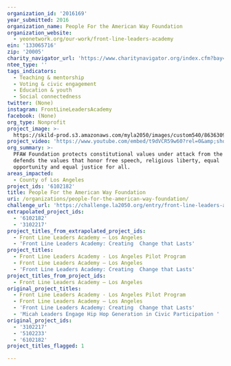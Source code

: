 ```yaml
---
organization_id: '2016169'
year_submitted: 2016
organization_name: People For the American Way Foundation
organization_website:
  - yeonetwork.org/our-work/front-line-leaders-academy
ein: '133065716'
zip: '20005'
charity_navigator_url: 'https://www.charitynavigator.org/index.cfm?bay=search.profile&ein=133065716'
ntee_type: ''
tags_indicators:
  - Teaching & mentorship
  - Voting & civic engagement
  - Education & youth
  - Social connectedness
twitter: (None)
instagram: FrontLineLeadersAcademy
facebook: (None)
org_type: Nonprofit
project_image: >-
  https://skild-prod.s3.amazonaws.com/myla2050/images/custom540/8636309165741-team90.JPG
project_video: 'https://www.youtube.com/embed/t9dVCR59w60?rel=0&amp;showinfo=0'
org_summary: >-
  PFAW Foundation protects constitutional values under attack from the Right and
  defends the values that honor free speech, religious liberty, equal
  opportunity and equal justice for all.
areas_impacted:
  - County of Los Angeles
project_ids: '6102182'
title: People For the American Way Foundation
uri: /organizations/people-for-the-american-way-foundation/
challenge_url: 'https://challenge.la2050.org/entry/front-line-leaders-academy-–-los-angeles'
extrapolated_project_ids:
  - '6102182'
  - '3102217'
project_titles_from_extrapolated_project_ids:
  - Front Line Leaders Academy – Los Angeles
  - 'Front Line Leaders Academy: Creating  Change that Lasts'
project_titles:
  - Front Line Leaders Academy - Los Angeles Pilot Program
  - Front Line Leaders Academy – Los Angeles
  - 'Front Line Leaders Academy: Creating  Change that Lasts'
project_titles_from_project_ids:
  - Front Line Leaders Academy – Los Angeles
original_project_titles:
  - Front Line Leaders Academy - Los Angeles Pilot Program
  - Front Line Leaders Academy – Los Angeles
  - 'Front Line Leaders Academy: Creating  Change that Lasts'
  - 'Micah Leaders Engage Hip Hop Generation in Civic Participation '
original_project_ids:
  - '3102217'
  - '5102233'
  - '6102182'
project_titles_flagged: 1

---
```

